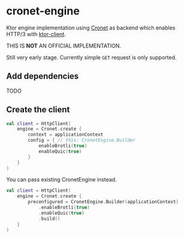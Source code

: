 # cronet-engine

Ktor engine implementation using [Cronet](https://developer.android.com/guide/topics/connectivity/cronet) as backend which enables HTTP/3 with [ktor-client](https://ktor.io/docs/getting-started-ktor-client.html).

THIS IS **NOT** AN OFFICIAL IMPLEMENTATION.

Still very early stage. Currently simple `GET` request is only supported.

## Add dependencies

TODO

## Create the client

```kotlin
val client = HttpClient(
    engine = Cronet.create {
        context = applicationContext
        config = { // this: CronetEngine.Builder
            enableBrotli(true)
            enableQuic(true)
        }
    }
)
```

You can pass existing CronetEngine instead.

```kotlin
val client = HttpClient(
    engine = Cronet.create {
        preconfigured = CronetEngine.Builder(applicationContext)
            .enableBrotli(true)
            .enableQuic(true)
            .build()
    }
)
```
